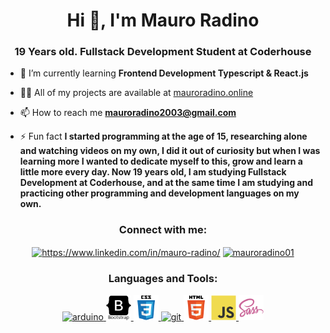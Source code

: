<h1 align="center">Hi 👋, I'm Mauro Radino</h1>
<h3 align="center">19 Years old. Fullstack Development Student at Coderhouse</h3>

- 🌱 I’m currently learning **Frontend Development Typescript & React.js**

- 👨‍💻 All of my projects are available at [mauroradino.online](mauroradino.online)

- 📫 How to reach me **mauroradino2003@gmail.com**

- ⚡ Fun fact **I started programming at the age of 15, researching alone and watching videos on my own, I did it out of curiosity but when I was learning more I wanted to dedicate myself to this, grow and learn a little more every day. Now 19 years old, I am studying Fullstack Development at Coderhouse, and at the same time I am studying and practicing other programming and development languages on my own.**

<h3 align="center">Connect with me:</h3>
<p align="center">
<a href="https://linkedin.com/in/https://www.linkedin.com/in/mauro-radino/" target="blank"><img align="center" src="https://raw.githubusercontent.com/rahuldkjain/github-profile-readme-generator/master/src/images/icons/Social/linked-in-alt.svg" alt="https://www.linkedin.com/in/mauro-radino/" height="30" width="40" /></a>
<a href="https://instagram.com/mauroradino01" target="blank"><img align="center" src="https://raw.githubusercontent.com/rahuldkjain/github-profile-readme-generator/master/src/images/icons/Social/instagram.svg" alt="mauroradino01" height="30" width="40" /></a>
</p>

<h3 align="center">Languages and Tools:</h3>
<p align="center"> <a href="https://www.arduino.cc/" target="_blank" rel="noreferrer"> <img src="https://cdn.worldvectorlogo.com/logos/arduino-1.svg" alt="arduino" width="40" height="40"/> </a> <a href="https://getbootstrap.com" target="_blank" rel="noreferrer"> <img src="https://raw.githubusercontent.com/devicons/devicon/master/icons/bootstrap/bootstrap-plain-wordmark.svg" alt="bootstrap" width="40" height="40"/> </a> <a href="https://www.w3schools.com/css/" target="_blank" rel="noreferrer"> <img src="https://raw.githubusercontent.com/devicons/devicon/master/icons/css3/css3-original-wordmark.svg" alt="css3" width="40" height="40"/> </a> <a href="https://git-scm.com/" target="_blank" rel="noreferrer"> <img src="https://www.vectorlogo.zone/logos/git-scm/git-scm-icon.svg" alt="git" width="40" height="40"/> </a> <a href="https://www.w3.org/html/" target="_blank" rel="noreferrer"> <img src="https://raw.githubusercontent.com/devicons/devicon/master/icons/html5/html5-original-wordmark.svg" alt="html5" width="40" height="40"/> </a> <a href="https://developer.mozilla.org/en-US/docs/Web/JavaScript" target="_blank" rel="noreferrer"> <img src="https://raw.githubusercontent.com/devicons/devicon/master/icons/javascript/javascript-original.svg" alt="javascript" width="40" height="40"/> </a> <a href="https://sass-lang.com" target="_blank" rel="noreferrer"> <img src="https://raw.githubusercontent.com/devicons/devicon/master/icons/sass/sass-original.svg" alt="sass" width="40" height="40"/> </a> </p>
